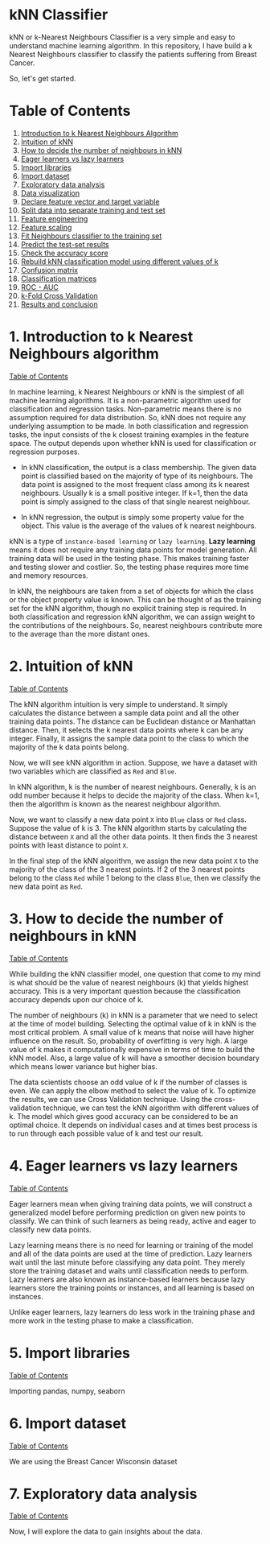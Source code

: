 # kNN Classifier 

kNN or k-Nearest Neighbours Classifier is a very simple and easy to understand machine learning algorithm. In this repository, I have build a k Nearest Neighbours classifier to classify the patients suffering from Breast Cancer.

So, let's get started.

<a class="anchor" id="0.1"></a>
# **Table of Contents**


1. [Introduction to k Nearest Neighbours Algorithm](#1)
2. [Intuition of kNN](#2)
3. [How to decide the number of neighbours in kNN](#3)
4. [Eager learners vs lazy learners](#4)
5. [Import libraries](#5)
6. [Import dataset](#6)
7. [Exploratory data analysis](#7)
8. [Data visualization](#8)
9. [Declare feature vector and target variable](#9)
10. [Split data into separate training and test set](#10)
11.	[Feature engineering](#11)
12.	[Feature scaling](#12)
13.	[Fit Neighbours classifier to the training set](#13)
14.	[Predict the test-set results](#14)
15.	[Check the accuracy score](#15)
16.	[Rebuild kNN classification model using different values of k](#16)
17.	[Confusion matrix](#17)
18.	[Classification matrices](#18)
19.	[ROC - AUC](#19)
20.	[k-Fold Cross Validation](#20)
21.	[Results and conclusion](#21)

# **1. Introduction to k Nearest Neighbours algorithm** <a class="anchor" id="1"></a>

[Table of Contents](#0.1)

In machine learning, k Nearest Neighbours or kNN is the simplest of all machine learning algorithms. It is a non-parametric algorithm used for classification and regression tasks. Non-parametric means there is no assumption required for data distribution. So, kNN does not require any underlying assumption to be made. In both classification and regression tasks, the input consists of the k closest training examples in the feature space. The output depends upon whether kNN is used for classification or regression purposes.

-	In kNN classification, the output is a class membership. The given data point is classified based on the majority of type of its neighbours. The data point is assigned to the most frequent class among its k nearest neighbours. Usually k is a small positive integer. If k=1, then the data point is simply assigned to the class of that single nearest neighbour.

-	In kNN regression, the output is simply some property value for the object. This value is the average of the values of k nearest neighbours.


kNN is a type of `instance-based learning` or `lazy learning`. **Lazy learning** means it does not require any training data points for model generation. All training data will be used in the testing phase. This makes training faster and testing slower and costlier. So, the testing phase requires more time and memory resources.

In kNN, the neighbours are taken from a set of objects for which the class or the object property value is known. This can be thought of as the training set for the kNN algorithm, though no explicit training step is required. In both classification and regression kNN algorithm, we can assign weight to the contributions of the neighbours. So, nearest neighbours contribute more to the average than the more distant ones.

# **2. Intuition of kNN** <a class="anchor" id="2"></a>

[Table of Contents](#0.1)

The kNN algorithm intuition is very simple to understand. It simply calculates the distance between a sample data point and all the other training data points. The distance can be Euclidean distance or Manhattan distance. Then, it selects the k nearest data points where k can be any integer. Finally, it assigns the sample data point to the class to which the majority of the k data points belong.

Now, we will see kNN algorithm in action. Suppose, we have a dataset with two variables which are classified as `Red` and `Blue`.

In kNN algorithm, k is the number of nearest neighbours. Generally, k is an odd number because it helps to decide the majority of the class. When k=1, then the algorithm is known as the nearest neighbour algorithm.

Now, we want to classify a new data point `X` into `Blue` class or `Red` class. Suppose the value of k is 3. The kNN algorithm starts by calculating the distance between `X` and all the other data points. It then finds the 3 nearest points with least distance to point `X`. 

In the final step of the kNN algorithm, we assign the new data point `X` to the majority of the class of the 3 nearest points. If 2 of the 3 nearest points belong to the class `Red` while 1 belong to the class `Blue`, then we classify the new data point  as `Red`.

# **3. How to decide the number of neighbours in kNN** <a class="anchor" id="3"></a>

[Table of Contents](#0.1)

While building the kNN classifier model, one question that come to my mind is what should be the value of nearest neighbours (k) that yields highest accuracy. This is a very important question because the classification accuracy depends upon our choice of k.

The number of neighbours (k) in kNN is a parameter that we need to select at the time of model building. Selecting the optimal value of k in kNN is the most critical problem. A small value of k means that noise will have higher influence on the result. So, probability of overfitting is very high. A large value of k makes it computationally expensive in terms of time to build the kNN model. Also, a large value of k will have a smoother decision boundary which means lower variance but higher bias.

The data scientists choose an odd value of k if the number of classes is even. We can apply the elbow method to select the value of k. To optimize the results, we can use Cross Validation technique. Using the cross-validation technique, we can test the kNN algorithm with different values of k. The model which gives good accuracy can be considered to be an optimal choice. It depends on individual cases and at times best process is to run through each possible value of k and test our result.

# **4. Eager learners vs lazy learners** <a class="anchor" id="4"></a>

[Table of Contents](#0.1)

Eager learners mean when giving training data points, we will construct a generalized model before performing prediction on given new points to classify. We can think of such learners as being ready, active and eager to classify new data points.

Lazy learning means there is no need for learning or training of the model and all of the data points are used at the time of prediction. Lazy learners wait until the last minute before classifying any data point. They merely store the training dataset and waits until classification needs to perform. Lazy learners are also known as instance-based learners because lazy learners store the training points or instances, and all learning is based on instances.

Unlike eager learners, lazy learners do less work in the training phase and more work in the testing phase to make a classification.

# **5. Import libraries** <a class="anchor" id="5"></a>

[Table of Contents](#0.1)

Importing pandas, numpy, seaborn

# **6. Import dataset** <a class="anchor" id="6"></a>

[Table of Contents](#0.1)

We are using the Breast Cancer Wisconsin dataset

# **7. Exploratory data analysis** <a class="anchor" id="7"></a>

[Table of Contents](#0.1)

Now, I will explore the data to gain insights about the data. 
